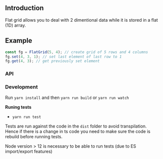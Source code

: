 ## Introduction
Flat grid allows you to deal with 2 dimentional data while it is stored in a flat (1D) array.

## Example
```javascript
const fg = FlatGrid(5, 4); // create grid of 5 rows and 4 columns
fg.set(4, 3, 1); // set last element of last row to 1
fg.get(4, 3); // get previously set element

```

### API


### Development
Run `yarn install` and then `yarn run build` or `yarn run watch`

**Runing tests**
* `yarn run test`

Tests are run against the code in the `dist` folder to avoid transpilation. Hence if there is a change in ts code you need to make sure the code is rebuild before running tests.

Node version > 12 is necessary to be able to run tests (due to ES import/export features)

